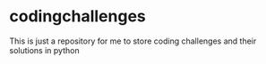 # codingchallenges
This is just a repository for me to store coding challenges and their solutions in python
